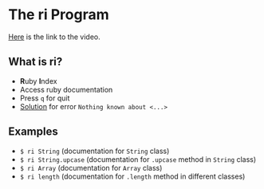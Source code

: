 # The ri Program
[Here](https://www.udemy.com/course/learn-to-code-with-ruby-lang/learn/lecture/6482320#overview) is the link to the video.

## What is ri?
* **R**uby **I**ndex
* Access ruby documentation
* Press `q` for quit
* [Solution](https://stackoverflow.com/questions/6625631/nothing-known-about-when-trying-ri-stringupcase-ruby) for error `Nothing known about <...>`

## Examples
* `$ ri String` (documentation for `String` class)
* `$ ri String.upcase` (documentation for `.upcase` method in `String` class)
* `$ ri Array` (documentation for `Array` class)
* `$ ri length` (documentation for `.length` method in different classes)
